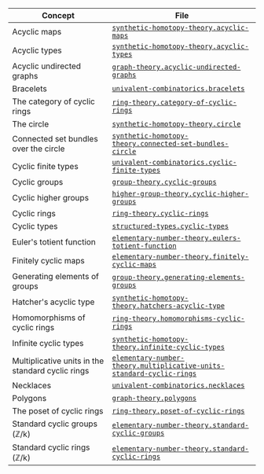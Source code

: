 | Concept                                           | File                                                                                                                                            |
| ------------------------------------------------- | ----------------------------------------------------------------------------------------------------------------------------------------------- |
| Acyclic maps                                      | [`synthetic-homotopy-theory.acyclic-maps`](synthetic-homotopy-theory.acyclic-maps.md)                                                           |
| Acyclic types                                     | [`synthetic-homotopy-theory.acyclic-types`](synthetic-homotopy-theory.acyclic-types.md)                                                         |
| Acyclic undirected graphs                         | [`graph-theory.acyclic-undirected-graphs`](graph-theory.acyclic-undirected-graphs.md)                                                           |
| Bracelets                                         | [`univalent-combinatorics.bracelets`](univalent-combinatorics.bracelets.md)                                                                     |
| The category of cyclic rings                      | [`ring-theory.category-of-cyclic-rings`](ring-theory.category-of-cyclic-rings.md)                                                               |
| The circle                                        | [`synthetic-homotopy-theory.circle`](synthetic-homotopy-theory.circle.md)                                                                       |
| Connected set bundles over the circle             | [`synthetic-homotopy-theory.connected-set-bundles-circle`](synthetic-homotopy-theory.connected-set-bundles-circle.md)                           |
| Cyclic finite types                               | [`univalent-combinatorics.cyclic-finite-types`](univalent-combinatorics.cyclic-finite-types.md)                                                 |
| Cyclic groups                                     | [`group-theory.cyclic-groups`](group-theory.cyclic-groups.md)                                                                                   |
| Cyclic higher groups                              | [`higher-group-theory.cyclic-higher-groups`](higher-group-theory.cyclic-higher-groups.md)                                                       |
| Cyclic rings                                      | [`ring-theory.cyclic-rings`](ring-theory.cyclic-rings.md)                                                                                       |
| Cyclic types                                      | [`structured-types.cyclic-types`](structured-types.cyclic-types.md)                                                                             |
| Euler's totient function                          | [`elementary-number-theory.eulers-totient-function`](elementary-number-theory.eulers-totient-function.md)                                       |
| Finitely cyclic maps                              | [`elementary-number-theory.finitely-cyclic-maps`](elementary-number-theory.finitely-cyclic-maps.md)                                             |
| Generating elements of groups                     | [`group-theory.generating-elements-groups`](group-theory.generating-elements-groups.md)                                                         |
| Hatcher's acyclic type                            | [`synthetic-homotopy-theory.hatchers-acyclic-type`](synthetic-homotopy-theory.hatchers-acyclic-type.md)                                         |
| Homomorphisms of cyclic rings                     | [`ring-theory.homomorphisms-cyclic-rings`](ring-theory.homomorphisms-cyclic-rings.md)                                                           |
| Infinite cyclic types                             | [`synthetic-homotopy-theory.infinite-cyclic-types`](synthetic-homotopy-theory.infinite-cyclic-types.md)                                         |
| Multiplicative units in the standard cyclic rings | [`elementary-number-theory.multiplicative-units-standard-cyclic-rings`](elementary-number-theory.multiplicative-units-standard-cyclic-rings.md) |
| Necklaces                                         | [`univalent-combinatorics.necklaces`](univalent-combinatorics.necklaces.md)                                                                     |
| Polygons                                          | [`graph-theory.polygons`](graph-theory.polygons.md)                                                                                             |
| The poset of cyclic rings                         | [`ring-theory.poset-of-cyclic-rings`](ring-theory.poset-of-cyclic-rings.md)                                                                     |
| Standard cyclic groups (ℤ/k)                      | [`elementary-number-theory.standard-cyclic-groups`](elementary-number-theory.standard-cyclic-groups.md)                                         |
| Standard cyclic rings (ℤ/k)                       | [`elementary-number-theory.standard-cyclic-rings`](elementary-number-theory.standard-cyclic-rings.md)                                           |
